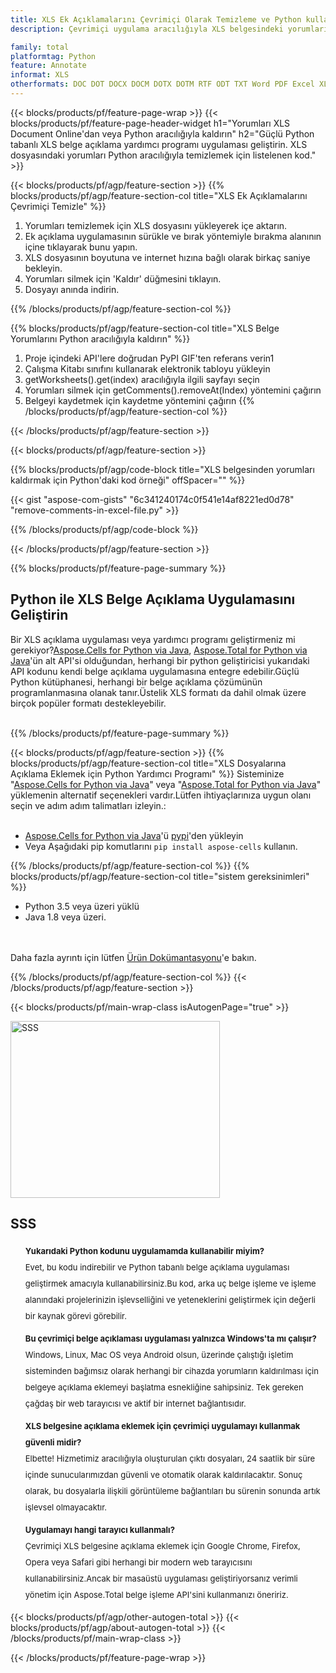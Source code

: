 ```yaml
---
title: XLS Ek Açıklamalarını Çevrimiçi Olarak Temizleme ve Python kullanma
description: Çevrimiçi uygulama aracılığıyla XLS belgesindeki yorumları ücretsiz olarak kaldırın. XLS dosyalarından yorumları silmek için Python API kodu.

family: total
platformtag: Python
feature: Annotate
informat: XLS
otherformats: DOC DOT DOCX DOCM DOTX DOTM RTF ODT TXT Word PDF Excel XLS XLSX XLSB XLSM XLT XLTX XLTM CSV TSV ODS Powerpoint PPT PPS PPTX POTX PPSX PPTM PPSM POTM ODP
---
```

{{< blocks/products/pf/feature-page-wrap >}}
{{< blocks/products/pf/feature-page-header-widget h1="Yorumları XLS Document Online'dan veya Python aracılığıyla kaldırın" h2="Güçlü Python tabanlı XLS belge açıklama yardımcı programı uygulaması geliştirin. XLS dosyasındaki yorumları Python aracılığıyla temizlemek için listelenen kod." >}}

{{< blocks/products/pf/agp/feature-section >}}
{{% blocks/products/pf/agp/feature-section-col title="XLS Ek Açıklamalarını Çevrimiçi Temizle" %}}

1. Yorumları temizlemek için XLS dosyasını yükleyerek içe aktarın.
1. Ek açıklama uygulamasının sürükle ve bırak yöntemiyle bırakma alanının içine tıklayarak bunu yapın.
1. XLS dosyasının boyutuna ve internet hızına bağlı olarak birkaç saniye bekleyin.
1. Yorumları silmek için 'Kaldır' düğmesini tıklayın.
1. Dosyayı anında indirin.

{{% /blocks/products/pf/agp/feature-section-col %}}

{{% blocks/products/pf/agp/feature-section-col title="XLS Belge Yorumlarını Python aracılığıyla kaldırın" %}}

1. Proje içindeki API'lere doğrudan PyPI GIF'ten referans verin1
1. Çalışma Kitabı sınıfını kullanarak elektronik tabloyu yükleyin
1. getWorksheets().get(index) aracılığıyla ilgili sayfayı seçin
1. Yorumları silmek için getComments().removeAt(Index) yöntemini çağırın
1. Belgeyi kaydetmek için kaydetme yöntemini çağırın
{{% /blocks/products/pf/agp/feature-section-col %}}

{{< /blocks/products/pf/agp/feature-section >}}

{{< blocks/products/pf/agp/feature-section >}}

{{% blocks/products/pf/agp/code-block title="XLS belgesinden yorumları kaldırmak için Python'daki kod örneği" offSpacer="" %}}

{{< gist "aspose-com-gists" "6c341240174c0f541e14af8221ed0d78" "remove-comments-in-excel-file.py" >}}

{{% /blocks/products/pf/agp/code-block %}}

{{< /blocks/products/pf/agp/feature-section >}}

{{% blocks/products/pf/feature-page-summary %}}

<h2>Python ile XLS Belge Açıklama Uygulamasını Geliştirin</h2>

Bir XLS açıklama uygulaması veya yardımcı programı geliştirmeniz mi gerekiyor?[Aspose.Cells for Python via Java](https://products.aspose.com/cells/python-java/), [Aspose.Total for Python via Java](https://products.aspose.com/total/python-java/)'ün alt API'si olduğundan, herhangi bir python geliştiricisi yukarıdaki API kodunu kendi belge açıklama uygulamasına entegre edebilir.Güçlü Python kütüphanesi, herhangi bir belge açıklama çözümünün programlanmasına olanak tanır.Üstelik XLS formatı da dahil olmak üzere birçok popüler formatı destekleyebilir.<br /><br />

{{% /blocks/products/pf/feature-page-summary %}}

{{< blocks/products/pf/agp/feature-section >}}
{{% blocks/products/pf/agp/feature-section-col title="XLS Dosyalarına Açıklama Eklemek için Python Yardımcı Programı" %}}
Sisteminize "[Aspose.Cells for Python via Java](https://products.aspose.com/cells/python-java/)" veya "[Aspose.Total for Python via Java](https://products.aspose.com/total/python-java/)" yüklemenin alternatif seçenekleri vardır.Lütfen ihtiyaçlarınıza uygun olanı seçin ve adım adım talimatları izleyin.:<br /><br />

- [Aspose.Cells for Python via Java](https://products.aspose.com/cells/python-java/)'ü [pypi](https://pypi.org/project/aspose-cells/)'den yükleyin
- Veya Aşağıdaki pip komutlarını ```pip install aspose-cells``` kullanın.

{{% /blocks/products/pf/agp/feature-section-col %}}
{{% blocks/products/pf/agp/feature-section-col title="sistem gereksinimleri" %}}

- Python 3.5 veya üzeri yüklü
- Java 1.8 veya üzeri.

<br /><br />
Daha fazla ayrıntı için lütfen [Ürün Dokümantasyonu](https://docs.aspose.com/cells/python-java/system-requirements/)'e bakın.

{{% /blocks/products/pf/agp/feature-section-col %}}
{{< /blocks/products/pf/agp/feature-section >}}


{{< blocks/products/pf/main-wrap-class isAutogenPage="true" >}}

<style>.howtolist li{margin-right: 0!important;line-height: 26px;position: relative;margin-bottom: 10px;font-size: 13px;list-style-type: none;}</style>
<div class="col-md-12 tl bg-gray-dark howtolist section">
  <a class="anchor" name="faqpage"></a>
  <div class="container tl dflex" itemscope="" itemtype="https://schema.org/FAQPage">
      <div class="col-md-4 howtosectiongfx">
          <img class="social-panel-hide-on-mobile" src="https://www.groupdocs.cloud/templates/brand/images/groupdocs/conversion/groupdocs_conversion-brand.png" alt="SSS" width="335" height="283">
      </div>
      <div class="howtosection col-md-8">
          <div>
              <h2>SSS</h2>
              <ul>
                  <li itemscope="" itemprop="mainEntity" itemtype="https://schema.org/Question">
                      <div>
                          <span itemprop="name"><b>Yukarıdaki Python kodunu uygulamamda kullanabilir miyim?</b></span>
                      </div>
                      <div itemscope="" itemprop="acceptedAnswer" itemtype="https://schema.org/Answer">
                          <span itemprop="text">Evet, bu kodu indirebilir ve Python tabanlı belge açıklama uygulaması geliştirmek amacıyla kullanabilirsiniz.Bu kod, arka uç belge işleme ve işleme alanındaki projelerinizin işlevselliğini ve yeteneklerini geliştirmek için değerli bir kaynak görevi görebilir.</span>
                      </div>
                  </li>
                  <li itemscope="" itemprop="mainEntity" itemtype="https://schema.org/Question">
                      <div>
                          <span itemprop="name"><b>Bu çevrimiçi belge açıklaması uygulaması yalnızca Windows'ta mı çalışır?</b></span>
                      </div>
                      <div itemscope="" itemprop="acceptedAnswer" itemtype="https://schema.org/Answer">
                          <span itemprop="text">Windows, Linux, Mac OS veya Android olsun, üzerinde çalıştığı işletim sisteminden bağımsız olarak herhangi bir cihazda yorumların kaldırılması için belgeye açıklama eklemeyi başlatma esnekliğine sahipsiniz. Tek gereken çağdaş bir web tarayıcısı ve aktif bir internet bağlantısıdır.</span>
                      </div>
                  </li>
                  <li itemscope="" itemprop="mainEntity" itemtype="https://schema.org/Question">
                      <div>
                          <span itemprop="name"><b>XLS belgesine açıklama eklemek için çevrimiçi uygulamayı kullanmak güvenli midir?</b></span>
                      </div>
                      <div itemscope="" itemprop="acceptedAnswer" itemtype="https://schema.org/Answer">
                          <span itemprop="text">Elbette! Hizmetimiz aracılığıyla oluşturulan çıktı dosyaları, 24 saatlik bir süre içinde sunucularımızdan güvenli ve otomatik olarak kaldırılacaktır. Sonuç olarak, bu dosyalarla ilişkili görüntüleme bağlantıları bu sürenin sonunda artık işlevsel olmayacaktır.</span>
                      </div>
                  </li>                 
                  <li itemscope="" itemprop="mainEntity" itemtype="https://schema.org/Question">
                      <div>
                          <span itemprop="name"><b>Uygulamayı hangi tarayıcı kullanmalı?</b></span>
                      </div>
                      <div itemscope="" itemprop="acceptedAnswer" itemtype="https://schema.org/Answer">
                          <span itemprop="text">Çevrimiçi XLS belgesine açıklama eklemek için Google Chrome, Firefox, Opera veya Safari gibi herhangi bir modern web tarayıcısını kullanabilirsiniz.Ancak bir masaüstü uygulaması geliştiriyorsanız verimli yönetim için Aspose.Total belge işleme API'sini kullanmanızı öneririz.</span>
                      </div>
                  </li>
              </ul>
          </div>
      </div>
  </div>

{{< blocks/products/pf/agp/other-autogen-total >}}
{{< blocks/products/pf/agp/about-autogen-total >}}
{{< /blocks/products/pf/main-wrap-class >}}

{{< /blocks/products/pf/feature-page-wrap >}}